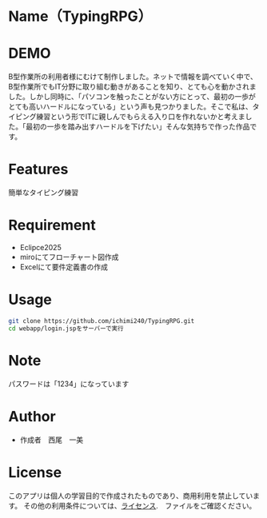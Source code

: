 # Name（TypingRPG）

# DEMO
B型作業所の利用者様にむけて制作しました。ネットで情報を調べていく中で、B型作業所でもIT分野に取り組む動きがあることを知り、とても心を動かされました。しかし同時に、「パソコンを触ったことがない方にとって、最初の一歩がとても高いハードルになっている」という声も見つかりました。そこで私は、タイピング練習という形でITに親しんでもらえる入り口を作れないかと考えました。「最初の一歩を踏み出すハードルを下げたい」そんな気持ちで作った作品です。

# Features
簡単なタイピング練習

# Requirement
* Eclipce2025
* miroにてフローチャート図作成
* Excelにて要件定義書の作成

# Usage
```bash
git clone https://github.com/ichimi240/TypingRPG.git
cd webapp/login.jspをサーバーで実行
```
# Note
パスワードは「1234」になっています

# Author
* 作成者　西尾　一美
# License
このアプリは個人の学習目的で作成されたものであり、商用利用を禁止しています。
その他の利用条件については、[ライセンス](https://quux/◆◆◆◆◆◆◆/MIT_License).　ファイルをご確認ください。
